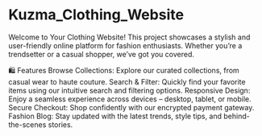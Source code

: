 # Kuzma_Clothing_Website

Welcome to Your Clothing Website! This project showcases a stylish and user-friendly online platform for fashion enthusiasts. Whether you’re a trendsetter or a casual shopper, we’ve got you covered.

🛍️ Features
Browse Collections: Explore our curated collections, from casual wear to haute couture.
Search & Filter: Quickly find your favorite items using our intuitive search and filtering options.
Responsive Design: Enjoy a seamless experience across devices – desktop, tablet, or mobile.
Secure Checkout: Shop confidently with our encrypted payment gateway.
Fashion Blog: Stay updated with the latest trends, style tips, and behind-the-scenes stories.
